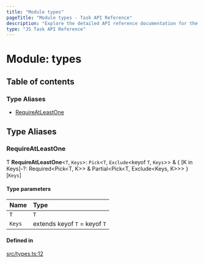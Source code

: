 ```yaml
---
title: "Module types"
pageTitle: "Module types - Task API Reference"
description: "Explore the detailed API reference documentation for the Module types within the Task API SDK for the Golem Network."
type: "JS Task API Reference"
---
```

# Module: types

## Table of contents

### Type Aliases

- [RequireAtLeastOne](types#requireatleastone)

## Type Aliases

### RequireAtLeastOne

Ƭ **RequireAtLeastOne**<`T`, `Keys`\>: `Pick`<`T`, `Exclude`<keyof `T`, `Keys`\>\> & { [K in Keys]-?: Required<Pick<T, K\>\> & Partial<Pick<T, Exclude<Keys, K\>\>\> }[`Keys`]

#### Type parameters

| Name | Type |
| :------ | :------ |
| `T` | `T` |
| `Keys` | extends keyof `T` = keyof `T` |

#### Defined in

[src/types.ts:12](https://github.com/golemfactory/golem-sdk-task-executor/blob/f6ae452/src/types.ts#L12)
